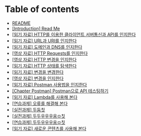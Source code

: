# Table of contents

* [README](README.md)
* [\[Introduction\] Read Me](content2720.md)
* [\[읽기 자료\] HTTP를 이용한 클라이언트 서버통신과 API를 인지한다](content2721.md)
* [\[읽기 자료\] URL과 URI를 인지한다](content2722.md)
* [\[읽기 자료\] 도메인과 DNS를 인지한다](content2724.md)
* [\[영상 자료\] HTTP Requests를 인지한다](content2727.md)
* [\[영상 자료\] HTTP 변경을 인지한다](content7179.md)
* [\[읽기 자료\] HTTP 상태를 탐색한다](content2729.md)
* [\[읽기 자료\] 변경을 변경한다](content2730.md)
* [\[영상 자료\] 변경을 인지한다](content7180.md)
* [\[읽기 자료\] Postman 사용법을 인지한다](content2735.md)
* [\[Chapter Postman\] Postman으로 API 테스팅하기](content2736.md)
* [\[읽기 자료\] Lambda를 사용해 본다](ㄴㅇㄹㄴㅇ.md)
* [\[연습과제\] 오류를 해결해 본다](ㄴㅇㄹㄴㅇㅎㄴ.md)
* [\[실전과제\] 두둠칫](ㄴㅇㄹㄴㅇ.md)
* [\[실전과제\] 두두우우우웅ㅁ칫](ㄴㅇㄹㄴㅇ.md)
* [\[연습과제\] 두두우우우웅ㅁ칫](ㄴㅇㄹㄴㅇ.md)
* [\[읽기 자료\] 새로운 콘텐츠를 사용해 본다](ㄴㅇㄹㄴㅇ.md)
